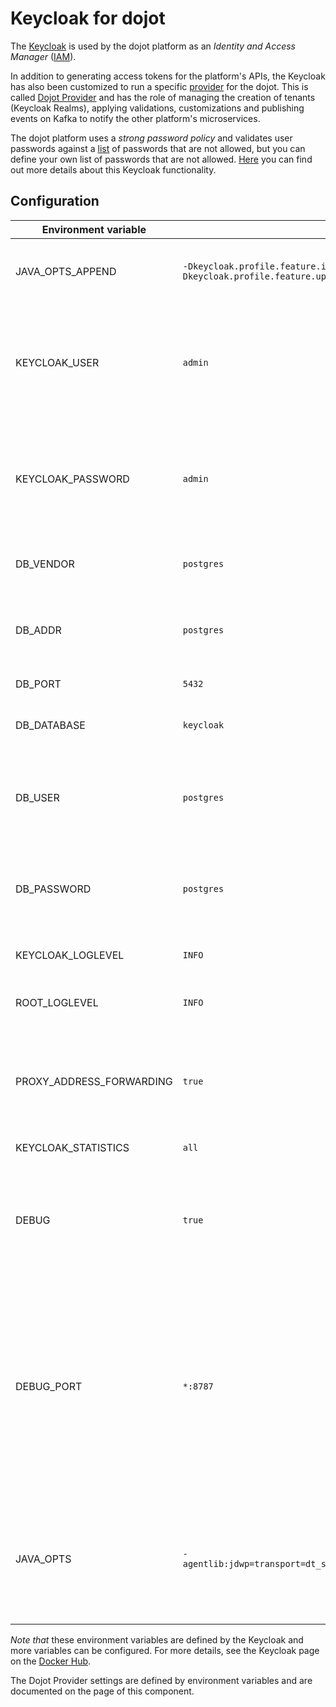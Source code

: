 # Keycloak for dojot

The [Keycloak](https://www.keycloak.org/) is used by the dojot platform as an
_Identity and Access Manager_ ([IAM](https://en.wikipedia.org/wiki/Identity_management)).


In addition to generating access tokens for the platform's APIs, the Keycloak
has also been customized to run a specific [provider](https://www.keycloak.org/docs/12.0/server_development/index.html#_providers)
for the dojot. This is called [Dojot Provider](./dojot-provider) and has the
role of managing the creation of tenants (Keycloak Realms), applying
validations, customizations and publishing events on Kafka to notify the other
platform's microservices.

The dojot platform uses a _strong password policy_ and validates user passwords
against a [list](./dojot-password-blacklist.txt) of passwords that are not
allowed, but you can define your own list of passwords that are not allowed.
[Here](https://www.keycloak.org/docs-api/12.0/javadocs/org/keycloak/policy/BlacklistPasswordPolicyProviderFactory.html)
you can find out more details about this Keycloak functionality.

## Configuration

| Environment variable | Reference values | Description |
| -------------------- | ---------------- | ----------- |
| JAVA_OPTS_APPEND     | `-Dkeycloak.profile.feature.impersonation=disabled -Dkeycloak.profile.feature.upload_scripts=enabled` | Changes the default configuration of [Profiles](https://www.keycloak.org/docs/12.0/server_installation/#profiles) for dojot use. |
| KEYCLOAK_USER        | `admin` | General administrator `username` of the platform. In a real deployment this value must be changed. |
| KEYCLOAK_PASSWORD    | `admin` | General administrator `password` of the platform. In a real deployment this value must be changed. |
| DB_VENDOR            | `postgres` | Database identifier used by Keycloak. |
| DB_ADDR              | `postgres` | Host name or IP address of the Data Base Management System (DBMS). |
| DB_PORT              | `5432` | Database port. |
| DB_DATABASE          | `keycloak` | Database _name_ managed by DBMS. |
| DB_USER              | `postgres` | Database `username`. In a real deployment this value must be changed. |
| DB_PASSWORD          | `postgres` | Database `password`. In a real deployment this value must be changed. |
| KEYCLOAK_LOGLEVEL    | `INFO`     | Specify log level for Keycloak. |
| ROOT_LOGLEVEL        | `INFO`     | Specify log level for underlying container. |
| PROXY_ADDRESS_FORWARDING | `true` | When running Keycloak behind a proxy, you will need to enable proxy address forwarding. |
| KEYCLOAK_STATISTICS  | `all` | Enable some metrics. |
| DEBUG                | `true` | To attach a Java debugger, set this environment variable and the _DEBUG_PORT_ will listen. |
| DEBUG_PORT           | `*:8787` | The port that Keycloak listens to for connections from a debugger. By default, JDK 9+ only listens on localhost, so you'll want the *:8787 syntax to make it listen for connections from all hosts. |
| JAVA_OPTS | `-agentlib:jdwp=transport=dt_socket,address=$$DEBUG_PORT,server=y,suspend=y` | alternative debug: suspends the JVM until a debugger is attached (necessary to disable the DEBUG variable) |

_Note that_ these environment variables are defined by the Keycloak and more
variables can be configured. For more details, see the Keycloak page on the
[Docker Hub](https://hub.docker.com/r/jboss/keycloak/).

The Dojot Provider settings are defined by environment variables and are
documented on the page of this component.


